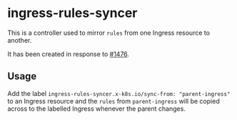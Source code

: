 # ingress-rules-syncer

This is a controller used to mirror `rules` from one Ingress resource to another.

It has been created in response to [#1476](https://github.com/kubernetes/k8s.io/issues/1476).

## Usage

Add the label `ingress-rules-syncer.x-k8s.io/sync-from: "parent-ingress"` to an Ingress
resource and the `rules` from `parent-ingress` will be copied across to the labelled
Ingress whenever the parent changes.

